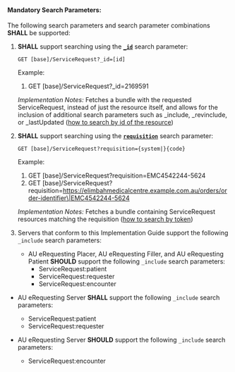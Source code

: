 #### Mandatory Search Parameters:

The following search parameters and search parameter combinations **SHALL** be supported:

1. **SHALL** support searching using the **[`_id`](https://hl7.org/fhir/R4/servicerequest.html#search)** search parameter:
 
    `GET [base]/ServiceRequest?_id=[id]`

    Example:
    
      1. GET [base]/ServiceRequest?_id=2169591

    *Implementation Notes:* Fetches a bundle with the requested ServiceRequest, instead of just the resource itself, and allows for the inclusion of additional search parameters such as _include, _revinclude, or _lastUpdated ([how to search by id of the resource](https://hl7.org/fhir/r4/search.html#id))


1. **SHALL** support searching using the **[`requisition`](https://hl7.org/fhir/R4/servicerequest.html#search)** search parameter:


    `GET [base]/ServiceRequest?requisition={system|}{code}`

    Example:
    
      1. GET [base]/ServiceRequest?requisition=EMC4542244-5624
      1. GET [base]/ServiceRequest?requisition=https://elimbahmedicalcentre.example.com.au/orders/order-identifier\|EMC4542244-5624 

    *Implementation Notes:* Fetches a bundle containing ServiceRequest resources matching the requisition ([how to search by token](http://hl7.org/fhir/R4/search.html#token))

1. Servers that conform to this Implementation Guide support the following `_include` search parameters:

    - AU eRequesting Placer, AU eRequesting Filler, and AU eRequesting Patient **SHOULD** support the following `_include` search parameters:
        - ServiceRequest:patient
        - ServiceRequest:requester
        - ServiceRequest:encounter
    
  - AU eRequesting Server **SHALL** support the following `_include` search parameters:
      - ServiceRequest:patient
      - ServiceRequest:requester

  - AU eRequesting Server **SHOULD** support the following `_include` search parameters:
      - ServiceRequest:encounter
